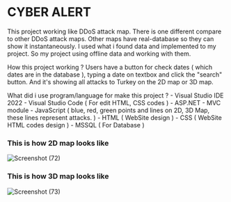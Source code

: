 <h1>CYBER ALERT</h1>

<p>This project working like DDoS attack map. There is one different compare to other DDoS attack maps. Other maps have real-database so they can show it instantaneously. I used what i found data and implemented to my project. So my project using offline data and working with them.</p>

<p>How this project working ?
Users have a button for check dates ( which dates are in the database ), typing a date on textbox and click the "search" button. And it's showing all attacks to Turkey on the 2D map or 3D map.</p>

<p>What did i use program/language for make this project ?
- Visual Studio IDE 2022
- Visual Studio Code ( For edit HTML, CSS codes )
- ASP.NET - MVC module
- JavaScript ( blue, red, green points and lines on 2D, 3D Map, these lines represent attacks. )
- HTML ( WebSite design )
- CSS ( WebSite HTML codes design )
- MSSQL ( For Database )</p>

<h3>This is how 2D map looks like</h3>

![Screenshot (72)](https://github.com/user-attachments/assets/0357e92c-1a99-4b28-b37b-d4761c2c810c)

<h3>This is how 3D map looks like</h3>

![Screenshot (73)](https://github.com/user-attachments/assets/1da362af-04cc-43f1-b0c8-94a921e2e5a8)
